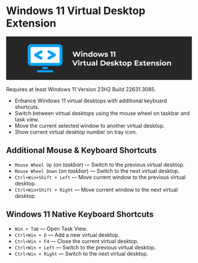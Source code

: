# Windows 11 Virtual Desktop Extension

![Windows 11 Virtual Desktop Extension Banner](Win11-Virtual-Desktop-Extension.png)

Requires at least Windows 11 Version 23H2 Build 22631.3085.

- Enhance Windows 11 virtual desktops with additional keyboard shortcuts.
- Switch between virtual desktops using the mouse wheel on taskbar and task view.
- Move the current selected window to another virtual desktop.
- Show current virtual desktop number on tray icon.

## Additional Mouse & Keyboard Shortcuts

- `Mouse Wheel Up` (_on taskbar_) — Switch to the previous virtual desktop.
- `Mouse Wheel Down` (_on taskbar_) — Switch to the next virtual desktop.
- `Ctrl+Win+Shift + Left` — Move current window to the previous virtual desktop.
- `Ctrl+Win+Shift + Right` — Move current window to the next virtual desktop.

## Windows 11 Native Keyboard Shortcuts

- `Win + Tab` — Open Task View.
- `Ctrl+Win + D` — Add a new virtual desktop.
- `Ctrl+Win + F4` — Close the current virtual desktop.
- `Ctrl+Win + Left` — Switch to the previous virtual desktop.
- `Ctrl+Win + Right` — Switch to the next virtual desktop.
